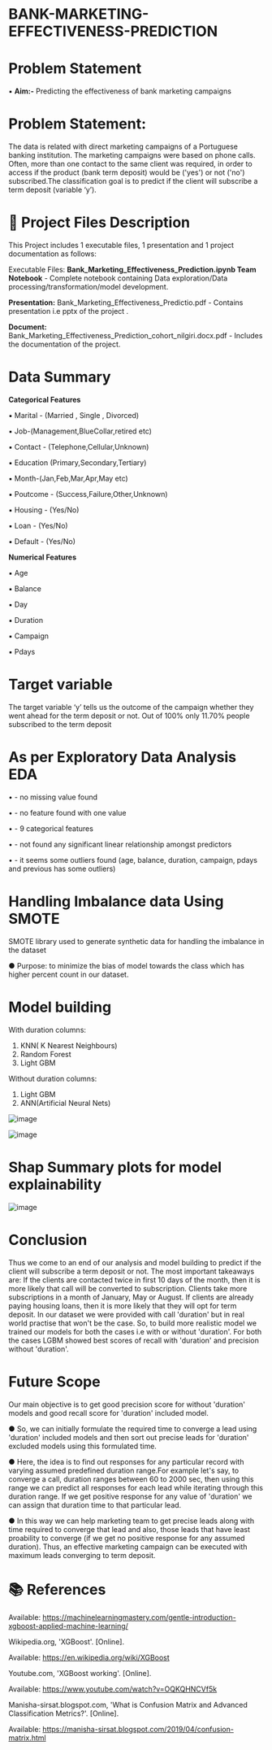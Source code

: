 # BANK-MARKETING-EFFECTIVENESS-PREDICTION

# Problem Statement

▪ **Aim:-** Predicting the effectiveness of bank
marketing campaigns

# Problem Statement:

The data is related with direct marketing campaigns of a Portuguese
banking institution. The marketing campaigns
were based on phone calls. Often, more than one
contact to the same client was required, in order
to access if the product (bank term deposit)
would be ('yes') or not ('no') subscribed.The
classification goal is to predict if the client will
subscribe a term deposit (variable ‘y’).

# 💾 Project Files Description

This Project includes 1 executable files, 1 presentation and 1 project documentation as follows:

Executable Files:
**Bank_Marketing_Effectiveness_Prediction.ipynb Team Notebook** - Complete notebook containing Data exploration/Data processing/transformation/model development.

**Presentation:**
Bank_Marketing_Effectiveness_Predictio.pdf - Contains presentation i.e pptx of the project .

**Document:**
Bank_Marketing_Effectiveness_Prediction_cohort_nilgiri.docx.pdf - Includes the documentation of the project.

# Data Summary

**Categorical Features**

▪ Marital - (Married , Single , Divorced)

▪ Job-(Management,BlueCollar,retired etc)

▪ Contact - (Telephone,Cellular,Unknown)

▪ Education (Primary,Secondary,Tertiary)

▪ Month-(Jan,Feb,Mar,Apr,May etc)

▪ Poutcome - (Success,Failure,Other,Unknown)

▪ Housing - (Yes/No)

▪ Loan - (Yes/No)

▪ Default - (Yes/No)

**Numerical Features**

▪ Age

▪ Balance

▪ Day

▪ Duration

▪ Campaign

▪ Pdays

# Target variable

The target variable ‘y’ tells us the
outcome of the campaign whether they
went ahead for the term deposit or not.
Out of 100% only 11.70% people
subscribed to the term deposit


# As per Exploratory Data Analysis EDA

• - no missing value found

• - no feature found with one value

• - 9 categorical features

• - not found any significant linear relationship amongst predictors

• - it seems some outliers found (age, balance, duration, campaign, pdays and previous
has some outliers)

# Handling Imbalance data Using SMOTE

SMOTE library used to generate synthetic data for handling the
imbalance in the dataset

● Purpose: to minimize the bias of model towards the class which has
higher percent count in our dataset.


# Model building

With duration columns:

1. KNN( K Nearest Neighbours)
2. Random Forest
3. Light GBM

Without duration columns:

1. Light GBM
2. ANN(Artificial Neural Nets)

![image](https://user-images.githubusercontent.com/66200786/161384413-aa902187-b0e5-4076-b24c-69c84194941a.png)

![image](https://user-images.githubusercontent.com/66200786/161384467-909e52c6-a661-46a5-bb9e-63a8f0168e93.png)

# Shap Summary plots for model explainability

![image](https://user-images.githubusercontent.com/66200786/161384539-6bc53a68-e919-4942-b668-fd74e02ace6c.png)

# Conclusion

Thus we come to an end of our analysis and model building to predict if the client will subscribe a term deposit or not. The most important takeaways are:
If the clients are contacted twice in first 10 days of the month, then it is more likely that call will be converted to subscription.
Clients take more subscriptions in a month of January, May or August.
If clients are already paying housing loans, then it is more likely that they will opt for term deposit.
In our dataset we were provided with call 'duration' but in real world practise that won't be the case. So, to build more realistic model we trained our models for both the cases i.e with or without 'duration'. For both the cases LGBM showed best scores of recall with 'duration' and precision without 'duration'.

# Future Scope


Our main objective is to get good precision score for without 'duration' models and good recall
score for 'duration' included model.

● So, we can initially formulate the required time to converge a lead using 'duration' included models
and then sort out precise leads for 'duration' excluded models using this formulated time.

● Here, the idea is to find out responses for any particular record with varying assumed predefined
duration range.For example let's say, to converge a call, duration ranges between 60 to 2000 sec, then using this
range we can predict all responses for each lead while iterating through this duration range. If we
get positive response for any value of 'duration' we can assign that duration time to that particular
lead.

● In this way we can help marketing team to get precise leads along with time required to converge
that lead and also, those leads that have least proability to converge (if we get no positive response
for any assumed duration). Thus, an effective marketing campaign can be executed with maximum
leads converging to term deposit.

# 📚 References

Available: https://machinelearningmastery.com/gentle-introduction-xgboost-applied-machine-learning/

Wikipedia.org, 'XGBoost'. [Online].

Available: https://en.wikipedia.org/wiki/XGBoost

Youtube.com, 'XGBoost working'. [Online].

Available: https://www.youtube.com/watch?v=OQKQHNCVf5k

Manisha-sirsat.blogspot.com, 'What is Confusion Matrix and Advanced Classification Metrics?'. [Online].

Available: https://manisha-sirsat.blogspot.com/2019/04/confusion-matrix.html

